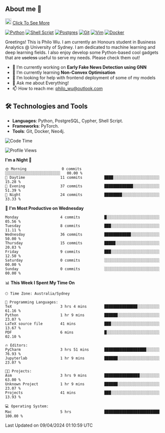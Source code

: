 ## About me 🤗

<a href="#"><img src="https://media.giphy.com/media/hvRJCLFzcasrR4ia7z/giphy.gif" width="20px" height="20px"></a> [Click To See More](https://philowu.notion.site/philowu/Philo-Hao-Wu-8bc7b2a81217493399d7db22df70fbfd)

[![Python](https://img.shields.io/badge/python-3670A0?style=for-the-badge&logo=python&logoColor=ffdd54)](#)
[![Shell Script](https://img.shields.io/badge/shell_script-%23121011.svg?style=for-the-badge&logo=gnu-bash&logoColor=white)](#)
[![Postgres](https://img.shields.io/badge/postgres-%23316192.svg?style=for-the-badge&logo=postgresql&logoColor=white)](#)
[![Git](https://img.shields.io/badge/git-%23F05033.svg?style=for-the-badge&logo=git&logoColor=white)](#)
[![Vim](https://img.shields.io/badge/VIM-%2311AB00.svg?style=for-the-badge&logo=vim&logoColor=white)](#)
[![Docker](https://img.shields.io/badge/docker-%230db7ed.svg?style=for-the-badge&logo=docker&logoColor=white)](#)

Greetings! This is Philo Wu. I am currently an Honours student in Business Analytics \@ University of Sydney. I am dedicated to machine learning and deep learning fields. I also enjoy develop some Python-based cool gadgets that are ~~useless~~ useful to serve my needs. Please check them out!

- 🔭 I’m currently working on **Early Fake News Detection using GNN**
- 🌱 I’m currently learning **Non-Convex Optimisation**
- 🤔 I’m looking for help with frontend deployment of some of my models
- 💬 Ask me about Everything!
- 📫 How to reach me: philo_wu@outlook.com

## 🛠 Technologies and Tools
- **Languages**: Python, PostgreSQL, Cypher, Shell Script.
- **Frameworks**: PyTorch.
- **Tools**: Git, Docker, Neo4j.

<!--START_SECTION:waka-->
![Code Time](http://img.shields.io/badge/Code%20Time-74%20hrs%2033%20mins-blue)

![Profile Views](http://img.shields.io/badge/Profile%20Views-1-blue)

**I'm a Night 🦉** 

```text
🌞 Morning                0 commits           ░░░░░░░░░░░░░░░░░░░░░░░░░   00.00 % 
🌆 Daytime                11 commits          ████░░░░░░░░░░░░░░░░░░░░░   15.28 % 
🌃 Evening                37 commits          █████████████░░░░░░░░░░░░   51.39 % 
🌙 Night                  24 commits          ████████░░░░░░░░░░░░░░░░░   33.33 % 
```
📅 **I'm Most Productive on Wednesday** 

```text
Monday                   4 commits           █░░░░░░░░░░░░░░░░░░░░░░░░   05.56 % 
Tuesday                  8 commits           ███░░░░░░░░░░░░░░░░░░░░░░   11.11 % 
Wednesday                36 commits          ████████████░░░░░░░░░░░░░   50.00 % 
Thursday                 15 commits          █████░░░░░░░░░░░░░░░░░░░░   20.83 % 
Friday                   9 commits           ███░░░░░░░░░░░░░░░░░░░░░░   12.50 % 
Saturday                 0 commits           ░░░░░░░░░░░░░░░░░░░░░░░░░   00.00 % 
Sunday                   0 commits           ░░░░░░░░░░░░░░░░░░░░░░░░░   00.00 % 
```


📊 **This Week I Spent My Time On** 

```text
🕑︎ Time Zone: Australia/Sydney

💬 Programming Languages: 
TeX                      3 hrs 4 mins        ███████████████░░░░░░░░░░   61.16 % 
Python                   1 hr 9 mins         ██████░░░░░░░░░░░░░░░░░░░   23.07 % 
LaTeX source file        41 mins             ███░░░░░░░░░░░░░░░░░░░░░░   13.67 % 
PDF                      6 mins              █░░░░░░░░░░░░░░░░░░░░░░░░   02.10 % 

🔥 Editors: 
PyCharm                  3 hrs 51 mins       ███████████████████░░░░░░   76.93 % 
Jupyterlab               1 hr 9 mins         ██████░░░░░░░░░░░░░░░░░░░   23.07 % 

🐱‍💻 Projects: 
Asm                      3 hrs 9 mins        ████████████████░░░░░░░░░   63.00 % 
Unknown Project          1 hr 9 mins         ██████░░░░░░░░░░░░░░░░░░░   23.07 % 
Projects                 41 mins             ███░░░░░░░░░░░░░░░░░░░░░░   13.93 % 

💻 Operating System: 
Mac                      5 hrs               █████████████████████████   100.00 % 
```


 Last Updated on 09/04/2024 01:10:59 UTC
<!--END_SECTION:waka-->
